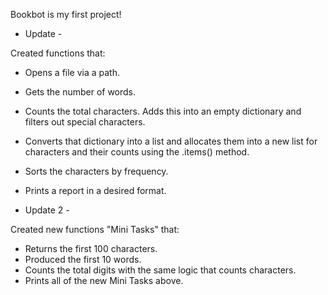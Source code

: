 Bookbot is my first project!

- Update -

Created functions that:

- Opens a file via a path.
- Gets the number of words.
- Counts the total characters.
  Adds this into an empty dictionary and filters out special characters.
- Converts that dictionary into a list and allocates them into a new list
  for characters and their counts using the .items() method.
- Sorts the characters by frequency.
- Prints a report in a desired format.

- Update 2 -

Created new functions "Mini Tasks" that:

- Returns the first 100 characters.
- Produced the first 10 words.
- Counts the total digits with the same logic that counts characters.
- Prints all of the new Mini Tasks above.
